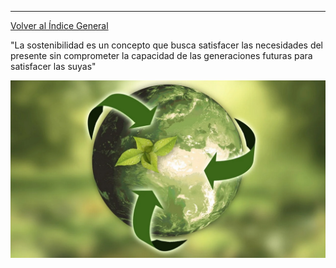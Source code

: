 ---
[Volver al Índice General](README.md)

"La sostenibilidad es un concepto que busca satisfacer las necesidades del presente sin comprometer la capacidad de las generaciones futuras para satisfacer las suyas"

![foto](img/mundo-sostenible_2.jpg)
